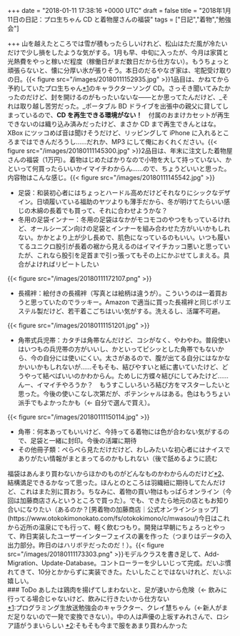
+++
date = "2018-01-11 17:38:16 +0000 UTC"
draft = false
title = "2018年1月11日の日記：プロ生ちゃん CD と着物屋さんの福袋"
tags = ["日記","着物","勉強会"]

+++
山を越えたところでは雪が積もったらしいけれど、松山はただ風が冷たいだけで少し損をしたような気がする。1月も早、中旬に入ったが、今月は家賃と光熱費をやっと稼いだ程度（稼働日がまだ数日だから仕方ない）。もうちょっと頑張らないと、懐に分厚い氷が張りそう。本日のだるやなぎ家は、宅配受け取りの日。{{< figure src="/images/20180111152935.jpg"  >}}1品目は、かねてから予約していたプロ生ちゃん<a href="#f-a9eeca1d" name="fn-a9eeca1d" title="プログラミング生放送勉強会のキャラクター、クレイ慧ちゃん（←新人がまだ足りないので一発で変換できない）。中の人は声優の上坂すみれさんで、ロシア語がうまいらしい">*1</a>のキャラクターソング CD。さっそき聞いてみたかったのだけど、封を開けるのがもったいないな――とか思ってたんだけど、_それは取り越し苦労だった。_ポータブル BD ドライブを出張中の親父に貸してしまっているので、**CD を再生できる環境がない！**　付属のおまけカセットが再生できないのは織り込み済みだったけど、まさか CD まで再生できんとはな。XBox にツッコめば音は聞けそうだけど、リッピングして iPhone に入れるところまではできんだろうし……だれか、MP3 にして俺におくれください。{{< figure src="/images/20180111145300.jpg"  >}}2品目は、年末に注文した着物屋さんの福袋（1万円）。着物はじめたばかりなので小物を大して持っていない、かといって何買ったらいいかイマイチわからん……ので、ちょうどいいと思った。内容物はこんな感じ。{{< figure src="/images/20180111145542.jpg"  >}}<br/>


<ul>
<li>足袋：和装初心者にはちょっとハードル高めだけどそれなりにシックなデザイン。日頃履いている福助のヤツよりも薄手だから、冬が明けてたらいい感じの木綿の長着でも買って、それに合わせようかな？</li>
<li>冬用の足袋インナー：冬用の足袋はなかがモコモコのやつをもっているけれど、オールシーズン向けの足袋とインナーを組み合わせた方がいいかもしれない。かかとより上が少し長めで、肌色になっているのもいい。いつも履いてるユニクロ股引が長着の裾から見えるのはイマイチカッコ悪いと思っていたが、これなら股引を足首まで引っ張ってもその上にかぶせてしまえる。具合がよければリピートしたい</li>
</ul>{{< figure src="/images/20180111172107.png"  >}}<br/>


<ul>
<li>長襦袢：絵付きの長襦袢（写真とは絵柄は違うが）。こういうのは一着買おうと思っていたのでラッキー。Amazon で適当に買った長襦袢と同じポリエステル製だけど、若干着こごちはいい気がする。洗えるし、活躍不可避。</li>
</ul>{{< figure src="/images/20180111151201.jpg"  >}}<br/>


<ul>
<li>角帯式兵児帯：カタチは角帯なんだけど、コシがなく、やわやわ。普段使いはいつもの兵児帯の方がいいし、かといってピシッとした角帯でもないから、今の自分には使いにくい。太さがあるので、腹が出てる自分にはなかなかいいかもしれないが……そもそも、結びやすいと紙に書いていたけど、どうやって結べばいいのかわからん。ためしに方蝶々結びにしてみたけど……んー、イマイチやろうか？　もうすこしいろいろ結び方をマスターしたいと思った。今後の使いこなし次第だが、ポテンシャルはある。色はもうちょい派手でもよかったかも（← 自分で選んで買え）。</li>
</ul>{{< figure src="/images/20180111150114.jpg"  >}}<br/>


<ul>
<li>角帯：何本あってもいいけど、今持ってる着物には色が合わない気がするので、足袋と一緒に封印。今後の活躍に期待</li>
<li>その他冊子類：ぺらぺら見ただけだけど、わしみたいな初心者にはナイスでありがたい情報がまとまってるのかもしれない（後で舐めるように読む</li>
</ul>福袋はあんまり買わないからほかのものがどんなものかわからんのだけど<a href="#f-8d16292d" name="fn-8d16292d" title="そもそも今まで服をあまり買わんかった">*2</a>、結構満足できるかなって思った。ほんとのところは羽織紐に期待してたんだけど、これはまた別に買おう。ちなみに、着物の買い物はもっぱらオンライン（今回は加藤商店さんというところで買った）。でも、できたら地元の店ともお知り合いになりたい（あるのか？[男着物の加藤商店｜公式オンラインショップ](https://www.otokokimonokato.com/fs/otokokimono/c/mwasou/)今日はこれから近所の温泉にでも行って、軽く飲むつもり。開発は早朝にちょろっとやって、昨日実装したユーザーインターフェイスの裏を作った（つまりはデータの入出力部分。昨日のはハリボテだったのだ！）。{{< figure src="/images/20180111173303.png"  >}}モデルクラスを書き足して、Add-Migration、Update-Database。コントローラーを少しいじって完成。だいぶ慣れてきて、10分とかからずに実装できた。たいしたことではないけれど、だいぶ嬉しい。

<div class="section">
    ### ToDo
    あしたは鶏肉を揚げてしまわないと、足が速いから危険（← 飲みに行ってる場合じゃないけど、飲みに行きたいから仕方ない

</div><div class="footnote">
<a href="#fn-a9eeca1d" name="f-a9eeca1d" class="footnote-number">*1</a><span class="footnote-delimiter">:</span><span class="footnote-text">プログラミング生放送勉強会のキャラクター、クレイ慧ちゃん（←新人がまだ足りないので一発で変換できない）。中の人は声優の上坂すみれさんで、ロシア語がうまいらしい</span>
<a href="#fn-8d16292d" name="f-8d16292d" class="footnote-number">*2</a><span class="footnote-delimiter">:</span><span class="footnote-text">そもそも今まで服をあまり買わんかった</span>
</div>

